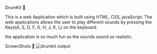 DrumKit 🥁


This is a web Application which is built using HTML, CSS, javaScript.
The web applications allows the user to play different sounds by pressing the Keys(A, S, D, F, G, H, J, K, L) on the keyboard.


the application is so much fun as the sounds sound so realistic. 

ScreenShots 📸
![drumkit output](https://github.com/Thisisamulya/30DaysOfJavaScript/assets/128579615/16ff69b5-ddc7-4ea3-8438-b07b9a08b986)
